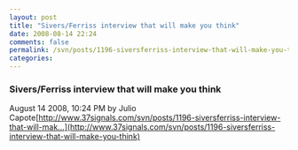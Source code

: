 ```yaml
---
layout: post
title: "Sivers/Ferriss interview that will make you think"
date: 2008-08-14 22:24
comments: false
permalink: /svn/posts/1196-siversferriss-interview-that-will-make-you-think
categories:
---
```


 ### Sivers/Ferriss interview that will make you think
August 14 2008, 10:24 PM by Julio Capote[http://www.37signals.com/svn/posts/1196-siversferriss-interview-that-will-mak...](http://www.37signals.com/svn/posts/1196-siversferriss-interview-that-will-make-you-think) 